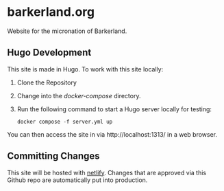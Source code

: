 # barkerland.org

Website for the micronation of Barkerland.

## Hugo Development

This site is made in Hugo. To work with this site locally:

1. Clone the Repository
2. Change into the *docker-compose* directory.
3. Run the following command to start a Hugo server locally for testing:

   ```docker compose -f server.yml up```

You can then access the site in via http://localhost:1313/ in a web browser.

## Committing Changes

This site will be hosted with [netlify](https://www.netlify.com/). Changes that are approved via this Github repo are automatically put into production.